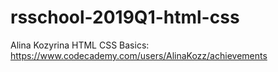 # rsschool-2019Q1-html-css
Alina Kozyrina
HTML CSS Basics: https://www.codecademy.com/users/AlinaKozz/achievements
